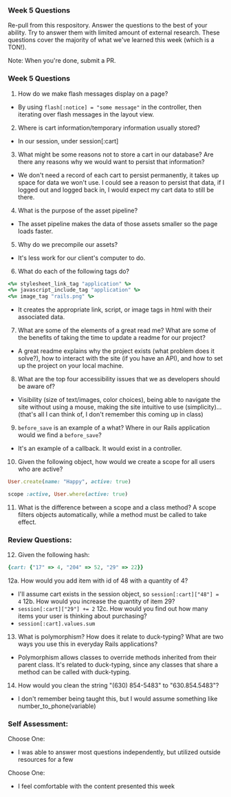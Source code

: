 ### Week 5 Questions

Re-pull from this respository. Answer the questions to the best of your ability. Try to answer them with limited amount of external research. These questions cover the majority of what we've learned this week (which is a TON!).

Note: When you're done, submit a PR.

### Week 5 Questions
1. How do we make flash messages display on a page?
* By using ```flash[:notice] = "some message"``` in the controller, then iterating over flash messages in the layout view.

2. Where is cart information/temporary information usually stored?
* In our session, under session[:cart]

3. What might be some reasons not to store a cart in our database? Are there any reasons why we would want to persist that information?
* We don't need a record of each cart to persist permanently, it takes up space for data we won't use.  I could see a reason to persist that data, if I logged out and logged back in, I would expect my cart data to still be there.

4. What is the purpose of the asset pipeline?
* The asset pipeline makes the data of those assets smaller so the page loads faster.

5. Why do we precompile our assets?
* It's less work for our client's computer to do.

6. What do each of the following tags do?

```ruby
<%= stylesheet_link_tag "application" %>
<%= javascript_include_tag "application" %>
<%= image_tag "rails.png" %>
```

* It creates the appropriate link, script, or image tags in html with their associated data.

7. What are some of the elements of a great read me? What are some of the benefits of taking the time to update a readme for our project?

* A great readme explains why the project exists (what problem does it solve?), how to interact with the site (if you have an API), and how to set up the project on your local machine.

8. What are the top four accessibility issues that we as developers should be aware of?
* Visibility (size of text/images, color choices), being able to navigate the site without using a mouse, making the site intuitive to use (simplicity)...  (that's all I can think of, I don't remember this coming up in class)

9. `before_save` is an example of a what? Where in our Rails application would we find a `before_save`?
* It's an example of a callback.  It would exist in a controller.

10. Given the following object, how would we create a scope for all users who are active?

```ruby
User.create(name: "Happy", active: true)
```
```ruby
scope :active, User.where(active: true)
```


11. What is the difference between a scope and a class method?
A scope filters objects automatically, while a method must be called to take effect.


### Review Questions:  
12. Given the following hash:  

```ruby
{cart: {"17" => 4, "204" => 52, "29" => 22}}
```

  12a. How would you add item with id of 48 with a quantity of 4?  
  * I'll assume cart exists in the session object, so `session[:cart]["48"] = 4`
  12b. How would you increase the quantity of item 29?  
  * `session[:cart]["29"] += 2`
  12c. How would you find out how many items your user is thinking about purchasing?   
  * `session[:cart].values.sum`
13. What is polymorphism? How does it relate to duck-typing? What are two ways you use this in everyday Rails applications?  
* Polymorphism allows classes to override methods inherited from their parent class.  It's related to duck-typing, since any classes that share a method can be called with duck-typing.
14. How would you clean the string "(630) 854-5483" to "630.854.5483"?  
* I don't remember being taught this, but I would assume something like number_to_phone(variable)


### Self Assessment:
Choose One:
* I was able to answer most questions independently, but utilized outside resources for a few

Choose One:
* I feel comfortable with the content presented this week
